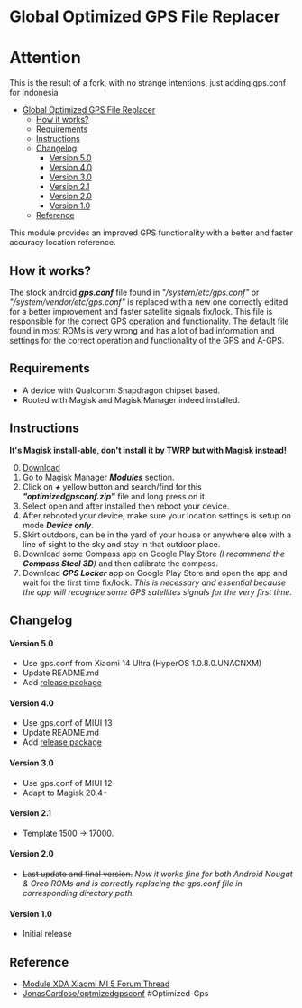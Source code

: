 # Global Optimized GPS File Replacer


# Attention
This is the result of a fork, with no strange intentions, just adding gps.conf for Indonesia


- [Global Optimized GPS File Replacer](#global-optimized-gps-file-replacer)
  - [How it works?](#how-it-works)
  - [Requirements](#requirements)
  - [Instructions](#instructions)
  - [Changelog](#changelog)
      - [Version 5.0](#version-50)
      - [Version 4.0](#version-40)
      - [Version 3.0](#version-30)
      - [Version 2.1](#version-21)
      - [Version 2.0](#version-20)
      - [Version 1.0](#version-10)
  - [Reference](#reference)

This module provides an improved GPS functionality with a better and faster accuracy location reference.

## How it works?
The stock android **_gps.conf_** file found in *"/system/etc/gps.conf"* or *"/system/vendor/etc/gps.conf"* is replaced with a new one correctly edited for a better improvement and faster satellite signals fix/lock.
This file is responsible for the correct GPS operation and functionality.
The default file found in most ROMs is very wrong and has a lot of bad information and settings for the correct operation and functionality of the GPS and A-GPS.

## Requirements
- A device with Qualcomm Snapdragon chipset based.
- Rooted with Magisk and Magisk Manager indeed installed.

## Instructions
__It's Magisk install-able, don't install it by TWRP but with Magisk instead!__

0. [Download](https://github.com/skyrocketingHong/OptmizedGPSConf/releases/latest/download/OptmizedGPSConf.zip)
1. Go to Magisk Manager **_Modules_** section.
2. Click on **_+_** yellow button and search/find for this **_"optimizedgpsconf.zip"_** file and long press on it.
3. Select open and after installed then reboot your device.
4. After rebooted your device, make sure your location settings is setup on mode **_Device only_**.
5. Skirt outdoors, can be in the yard of your house or anywhere else with a line of sight to the sky and stay in that outdoor place.
6. Download some Compass app on Google Play Store *(I recommend the **Compass Steel 3D**)* and then calibrate the compass.
7. Download **_GPS Locker_** app on Google Play Store and open the app and wait for the first time fix/lock. *This is necessary and essential because the app will recognize some GPS satellites signals for the very first time.*

## Changelog

#### Version 5.0
- Use gps.conf from Xiaomi 14 Ultra (HyperOS 1.0.8.0.UNACNXM)
- Update README.md
- Add [release package](https://github.com/skyrocketingHong/OptmizedGPSConf/releases/latest/download/OptmizedGPSConf.zip)

#### Version 4.0
- Use gps.conf of MIUI 13
- Update README.md
- Add [release package](https://github.com/skyrocketingHong/OptmizedGPSConf/releases/latest/download/OptmizedGPSConf.zip)

#### Version 3.0
- Use gps.conf of MIUI 12
- Adapt to Magisk 20.4+

#### Version 2.1
- Template 1500 -> 17000.

#### Version 2.0
- ~~Last update and final version.~~ *Now it works fine for both Android Nougat & Oreo ROMs and is correctly replacing the gps.conf file in corresponding directory path.*

#### Version 1.0
- Initial release

## Reference
- [Module XDA Xiaomi MI 5 Forum Thread](https://forum.xda-developers.com/mi-5/how-to/step-step-definitive-gps-solution-global-t3695769)
- [JonasCardoso/optmizedgpsconf](https://github.com/JonasCardoso/optmizedgpsconf)
#Optimized-Gps
